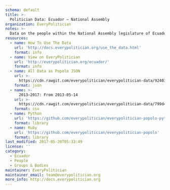 ```yaml
---
schema: default
title: >-
  Politician Data: Ecuador — National Assembly
organization: EveryPolitician
notes: >-
  Data on the people within the National Assembly legislature of Ecuador.
resources:
  - name: How To Use The Data
    url: 'http://docs.everypolitician.org/use_the_data.html'
    format: info
  - name: View on EveryPolitician
    url: 'http://everypolitician.org/ecuador/'
    format: info
  - name: All Data as Popolo JSON
    url: >-
      https://cdn.rawgit.com/everypolitician/everypolitician-data/924030c9596f7df9faafab4a81505d8af4e4ab70/data/Ecuador/Asamblea/ep-popolo-v1.0.json
    format: json
  - name: >-
      2013–2017: From 2013-05-14
    url: >-
      https://cdn.rawgit.com/everypolitician/everypolitician-data/799d41931171634360e6e993af62376ed26fc444/data/Ecuador/Asamblea/term-2013.csv
    format: csv
  - name: Python
    url: 'https://github.com/everypolitician/everypolitician-popolo-python'
    format: library
  - name: Ruby
    url: 'https://github.com/everypolitician/everypolitician-popolo'
    format: library
last_modified: 2017-05-20T05:33:49
license: ''
category:
  - Ecuador
  - People
  - Groups & Bodies
maintainer: EveryPolitician
maintainer_email: team@everypolitician.org
more_info: http://docs.everypolitician.org
---
```

